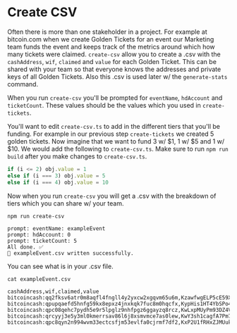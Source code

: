 # Create CSV

Often there is more than one stakeholder in a project. For example at bitcoin.com when we create Golden Tickets for an event our Marketing team funds the event and keeps track of the metrics around which how many tickets were claimed. `create-csv` allow you to create a .csv with the `cashAddress`, `wif`, `claimed` and `value` for each Golden Ticket. This can be shared with your team so that everyone knows the addresses and private keys of all Golden Tickets. Also this .csv is used later w/ the `generate-stats` command.

When you run `create-csv` you'll be prompted for `eventName`, `hdAccount` and `ticketCount`. These values should be the values which you used in `create-tickets`.

You'll want to edit `create-csv.ts` to add in the different tiers that you'll be funding. For example in our previous step `create-tickets` we created 5 golden tickets. Now imagine that we want to fund 3 w/ $1, 1 w/ $5 and 1 w/ \$10. We would add the following to `create-csv.ts`. Make sure to run `npm run build` after you make changes to `create-csv.ts`.

```js
if (i <= 2) obj.value = 1
else if (i === 3) obj.value = 5
else if (i === 4) obj.value = 10
```

Now when you run `create-csv` you will get a .csv with the breakdown of tiers which you can share w/ your team.

```
npm run create-csv

prompt: eventName: exampleEvent
prompt: hdAccount: 0
prompt: ticketCount: 5
All done. ✅
🚀 exampleEvent.csv written successfully.
```

You can see what is in your .csv file.

```
cat exampleEvent.csv

cashAddress,wif,claimed,value
bitcoincash:qq2fksv6atr0m8aqfl4fngll4y2yxcw2xgqvm65u6m,KzawfwgELP5cE59XUYSPWk5TePwsskZbX4Ym6Zy1X3X7NCbc5env,false,1
bitcoincash:qpupqaefd5hnfg59kx8epxz4jnxkqk7fuc8m0hqcfx,KypHis1HT4YbSPo4ZRsks91rHCHWsiAonpaZnN4v6C669fG2Ri7q,false,1
bitcoincash:qpc08qehc7pydh5e9r5lpglz9nhfpgz6ggayzq8rcz,KwLxpMUyPm93DZ4VV4gqDiQmXAj8Xr2sn7migpSvjESyFziDmkE4,false,1
bitcoincash:qrcyyj3e5y3ml0kmerrsav86l6j8xsmvmce7as0lew,KwY3sh1cagfA7Pm78h6vCZw5DvSaDSq8ZqRNyJKhrwNTPrDgr8Lg,false,5
bitcoincash:qpc8qyn2n994wvm33ectcsfjm53evlfa0cjrmf7df2,KxP2U1fRHxZJMUukzKzcRx5pX1Y5uCReZww7tDh6r7JXDwL7BGje,false,10
```
